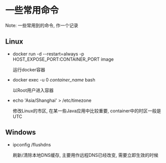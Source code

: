 # 一些常用命令

Note: 一些常用到的命令, 作一个记录

## Linux

* docker run -d --restart=always -p HOST_EXPOSE_PORT:CONTAINER_PORT image

  运行docker容器

* docker exec -u 0 *container_name* bash

  以Root用户进入容器

* echo 'Asia/Shanghai' > /etc/timezone

  修改Linux的市区, 在某一些Java应用中比较重要, container中的时区一般是UTC

## Windows

* ipconfig /flushdns

  刷新/清除本地DNS缓存, 主要用作远程DNS已经改变, 需要立即生效的时候